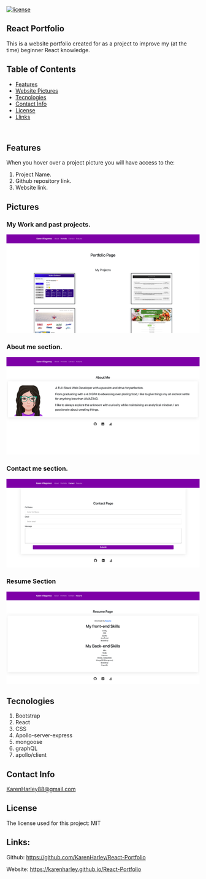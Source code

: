 [![license](https://img.shields.io/github/license/DAVFoundation/captain-n3m0.svg?style=flat-square)](https://github.com/DAVFoundation/captain-n3m0/blob/master/LICENSE)

## React Portfolio

This is a website portfolio created for as a project to improve my (at the time) beginner React knowledge.

## Table of Contents

- [Features](#features)
- [Website Pictures](#pictures)
- [Tecnologies](#tecnologies)
- [Contact Info](#contact-info)
- [License](#license)
- [Llinks](#links)
  
<br/>

## Features

When you hover over a project picture you will have access to the:
1. Project Name.
2. Github repository link.
3. Website link.

## Pictures

### My Work and past projects.

![Picture work section](pics/portfolio.png)
### About me section.

![Picture of About me section](pics/aboutMe.png)

### Contact me section.

![Picture of contact me section](pics/contact.png)

### Resume Section

![Picture of website intro](pics/resume.png)

## Tecnologies

1. Bootstrap
2. React
3. CSS
4. Apollo-server-express
5. mongoose
6. graphQL
7. apollo/client

## Contact Info 

KarenHarley88@gmail.com

## License

The license used for this project: MIT

## Links:

Github:
https://github.com/KarenHarley/React-Portfolio

Website:
https://karenharley.github.io/React-Portfolio

